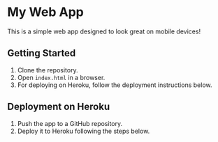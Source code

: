 # My Web App

This is a simple web app designed to look great on mobile devices!

## Getting Started

1. Clone the repository.
2. Open `index.html` in a browser.
3. For deploying on Heroku, follow the deployment instructions below.

## Deployment on Heroku

1. Push the app to a GitHub repository.
2. Deploy it to Heroku following the steps below.
